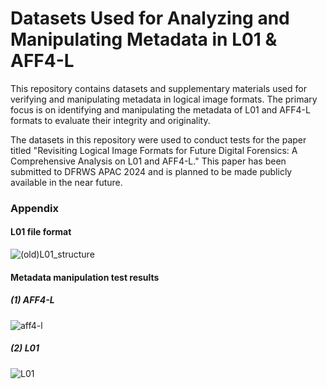 # Datasets Used for Analyzing and Manipulating Metadata in L01 & AFF4-L

This repository contains datasets and supplementary materials used for verifying and manipulating metadata in logical image formats. The primary focus is on identifying and manipulating the metadata of L01 and AFF4-L formats to evaluate their integrity and originality.

The datasets in this repository were used to conduct tests for the paper titled "Revisiting Logical Image Formats for Future Digital Forensics: A Comprehensive Analysis on L01 and AFF4-L." This paper has been submitted to DFRWS APAC 2024 and is planned to be made publicly available in the near future.

### Appendix

#### L01 file format
![(old)L01_structure](https://github.com/ggeng2/Logical_Image_Dataset/assets/98377556/1b529a41-618f-4976-9817-da83297d7428)

#### Metadata manipulation test results

##### (1) AFF4-L
![aff4-l](https://github.com/ggeng2/Logical_Image_Dataset/assets/98377556/9cf8964b-32af-45f0-b840-bf549fcd41b0)

##### (2) L01
![L01](https://github.com/ggeng2/Logical_Image_Dataset/assets/98377556/d53181b2-99d9-43a2-a094-24debd96e20b)



